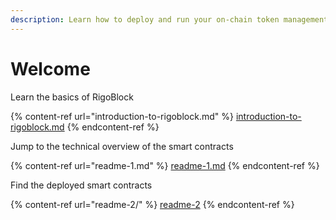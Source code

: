 ```yaml
---
description: Learn how to deploy and run your on-chain token management strategies.
---
```


# Welcome

Learn the basics of RigoBlock

{% content-ref url="introduction-to-rigoblock.md" %}
[introduction-to-rigoblock.md](introduction-to-rigoblock.md)
{% endcontent-ref %}

Jump to the technical overview of the smart contracts

{% content-ref url="readme-1.md" %}
[readme-1.md](readme-1.md)
{% endcontent-ref %}

Find the deployed smart contracts

{% content-ref url="readme-2/" %}
[readme-2](readme-2/)
{% endcontent-ref %}
